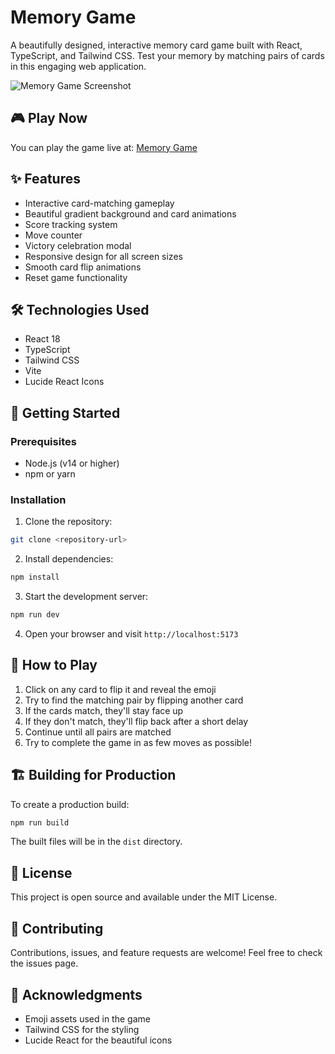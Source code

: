 # Memory Game

A beautifully designed, interactive memory card game built with React, TypeScript, and Tailwind CSS. Test your memory by matching pairs of cards in this engaging web application.

![Memory Game Screenshot](https://lustrous-horse-a395cf.netlify.app/screenshot.png)

## 🎮 Play Now

You can play the game live at: [Memory Game](https://lustrous-horse-a395cf.netlify.app)

## ✨ Features

- Interactive card-matching gameplay
- Beautiful gradient background and card animations
- Score tracking system
- Move counter
- Victory celebration modal
- Responsive design for all screen sizes
- Smooth card flip animations
- Reset game functionality

## 🛠️ Technologies Used

- React 18
- TypeScript
- Tailwind CSS
- Vite
- Lucide React Icons

## 🚀 Getting Started

### Prerequisites

- Node.js (v14 or higher)
- npm or yarn

### Installation

1. Clone the repository:
```bash
git clone <repository-url>
```

2. Install dependencies:
```bash
npm install
```

3. Start the development server:
```bash
npm run dev
```

4. Open your browser and visit `http://localhost:5173`

## 🎯 How to Play

1. Click on any card to flip it and reveal the emoji
2. Try to find the matching pair by flipping another card
3. If the cards match, they'll stay face up
4. If they don't match, they'll flip back after a short delay
5. Continue until all pairs are matched
6. Try to complete the game in as few moves as possible!

## 🏗️ Building for Production

To create a production build:

```bash
npm run build
```

The built files will be in the `dist` directory.

## 📝 License

This project is open source and available under the MIT License.

## 🤝 Contributing

Contributions, issues, and feature requests are welcome! Feel free to check the issues page.

## 👏 Acknowledgments

- Emoji assets used in the game
- Tailwind CSS for the styling
- Lucide React for the beautiful icons